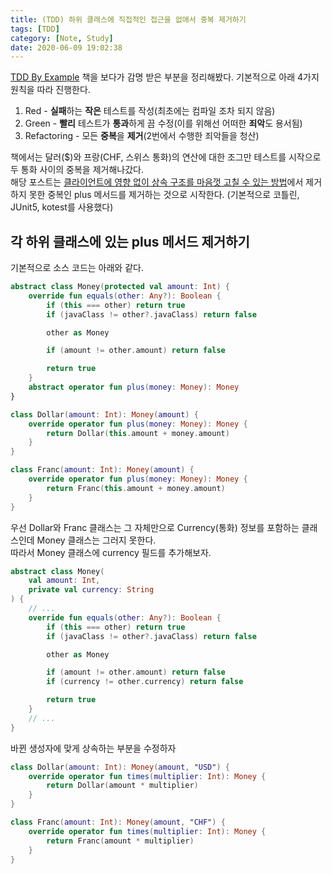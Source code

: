 ```yaml
---
title: (TDD) 하위 클래스에 직접적인 접근을 없애서 중복 제거하기
tags: [TDD]
category: [Note, Study]
date: 2020-06-09 19:02:38
---
```

[TDD By Example](https://book.naver.com/bookdb/book_detail.nhn?bid=7443642) 책을 보다가 감명 받은 부분을 정리해봤다.
기본적으로 아래 4가지 원칙을 따라 진행한다.
1. Red - **실패**하는 **작은** 테스트를 작성(최초에는 컴파일 조차 되지 않음)
2. Green - **빨리** 테스트가 **통과**하게 끔 수정(이를 위해선 어떠한 **죄악**도 용서됨)
3. Refactoring - 모든 **중복**을 **제거**(2번에서 수행한 죄악들을 청산)

책에서는 달러($)와 프랑(CHF, 스위스 통화)의 연산에 대한 조그만 테스트를 시작으로 두 통화 사이의 중복을 제거해나갔다.  
해당 포스트는 [클라이언트에 영향 없이 상속 구조를 마음껏 고칠 수 있는 방법](/2020/06/09/change-inheritance-hierarchy-without-affecting-client/#more)에서 제거하지 못한 중복인 plus 메서드를 제거하는 것으로 시작한다. 
(기본적으로 코틀린, JUnit5, kotest를 사용했다)

## 각 하위 클래스에 있는 plus 메서드 제거하기
기본적으로 소스 코드는 아래와 같다.
```kotlin
abstract class Money(protected val amount: Int) {
    override fun equals(other: Any?): Boolean {
        if (this === other) return true
        if (javaClass != other?.javaClass) return false

        other as Money

        if (amount != other.amount) return false

        return true
    }
    abstract operator fun plus(money: Money): Money
}
``` 

```kotlin
class Dollar(amount: Int): Money(amount) {
    override operator fun plus(money: Money): Money {
        return Dollar(this.amount + money.amount)
    }
}
```

```kotlin
class Franc(amount: Int): Money(amount) {
    override operator fun plus(money: Money): Money {
        return Franc(this.amount + money.amount)
    }
}
```

우선 Dollar와 Franc 클래스는 그 자체만으로 Currency(통화) 정보를 포함하는 클래스인데 Money 클래스는 그러지 못한다.  
따라서 Money 클래스에 currency 필드를 추가해보자.
```kotlin
abstract class Money(
    val amount: Int,
    private val currency: String
) {
    // ...
    override fun equals(other: Any?): Boolean {
        if (this === other) return true
        if (javaClass != other?.javaClass) return false

        other as Money

        if (amount != other.amount) return false
        if (currency != other.currency) return false

        return true
    }
    // ...
}
```

바뀐 생성자에 맞게 상속하는 부분을 수정하자
```kotlin
class Dollar(amount: Int): Money(amount, "USD") {
    override operator fun times(multiplier: Int): Money {
        return Dollar(amount * multiplier)
    }
}
```

```kotlin
class Franc(amount: Int): Money(amount, "CHF") {
    override operator fun times(multiplier: Int): Money {
        return Franc(amount * multiplier)
    }
}
```
